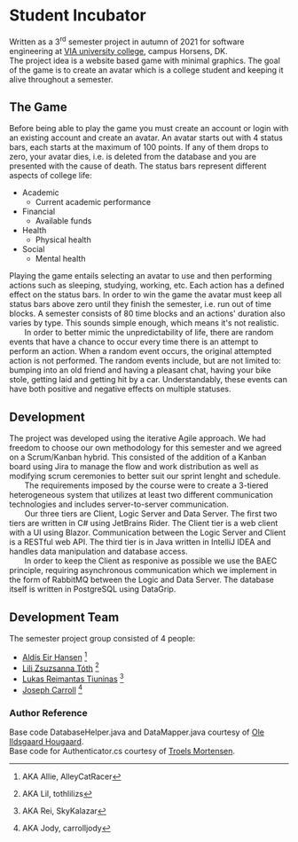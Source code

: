 # Student Incubator
Written as a 3<sup>rd</sup> semester project in autumn of 2021 for software engineering at [VIA university college](https://via.dk), campus Horsens, DK.  
The project idea is a website based game with minimal graphics. The goal of the game is to create an avatar which is a college student and keeping it alive throughout a semester.

## The Game
Before being able to play the game you must create an account or login with an existing account and create an avatar. An avatar starts out with 4 status bars, each starts at the maximum of 100 points. If any of them drops to zero, your avatar dies, i.e. is deleted from the database and you are presented with the cause of death. The status bars represent different aspects of college life:
- Academic
  - Current academic performance
- Financial
  - Available funds
- Health
  - Physical health
- Social
  - Mental health

Playing the game entails selecting an avatar to use and then performing actions such as sleeping, studying, working, etc. Each action has a defined effect on the status bars. In order to win the game the avatar must keep all status bars above zero until they finish the semester, i.e. run out of time blocks. A semester consists of 80 time blocks and an actions' duration also varies by type. This sounds simple enough, which means it's not realistic.  
&nbsp;&nbsp;&nbsp;&nbsp;&nbsp;&nbsp;&nbsp;In order to better mimic the unpredictability of life, there are random events that have a chance to occur every time there is an attempt to perform an action. When a random event occurs, the original attempted action is not performed. The random events include, but are not limited to: bumping into an old friend and having a pleasant chat, having your bike stole, getting laid and getting hit by a car. Understandably, these events can have both positive and negative effects on multiple statuses.

## Development
The project was developed using the iterative Agile approach. We had freedom to choose our own methodology for this semester and we agreed on a Scrum/Kanban hybrid. This consisted of the addition of a Kanban board using Jira to manage the flow and work distribution as well as modifying scrum ceremonies to better suit our sprint lenght and schedule.  
&nbsp;&nbsp;&nbsp;&nbsp;&nbsp;&nbsp;&nbsp;The requirements imposed by the course were to create a 3-tiered heterogeneous system that utilizes at least two different communication technologies and includes server-to-server communication.  
&nbsp;&nbsp;&nbsp;&nbsp;&nbsp;&nbsp;&nbsp;Our three tiers are Client, Logic Server and Data Server. The first two tiers are written in C# using JetBrains Rider. The Client tier is a web client with a UI using Blazor. Communication between the Logic Server and Client is a RESTful web API. The third tier is in Java written in IntelliJ IDEA and handles data manipulation and database access.  
&nbsp;&nbsp;&nbsp;&nbsp;&nbsp;&nbsp;&nbsp;In order to keep the Client as responive as possible we use the BAEC principle, requiring asynchronous communication which we implement in the form of RabbitMQ between the Logic and Data Server. The database itself is written in PostgreSQL using DataGrip.

## Development Team
The semester project group consisted of 4 people:

- [Aldís Eir Hansen](https://github.com/AlleyCatRacer) [^0]
- [Lili Zsuzsanna Tóth](https://github.com/tothlilizs) [^1]
- [Lukas Reimantas Tiuninas](https://github.com/SkyKalazar) [^2]
- [Joseph Carroll](https://github.com/carrolljody) [^3]

### Author Reference
Base code DatabaseHelper.java and DataMapper.java courtesy of [Ole Ildsgaard Hougaard](https://github.com/olehougaard).  
Base code for Authenticator.cs courtesy of [Troels Mortensen](https://github.com/TroelsMortensen).

[^0]: AKA Allie, AlleyCatRacer
[^1]: AKA Lil, tothlilizs
[^2]: AKA Rei, SkyKalazar
[^3]: AKA Jody, carrolljody
